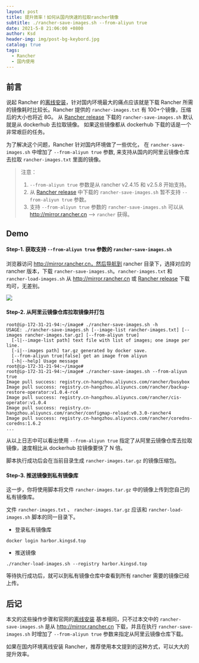 ```yaml
---
layout: post
title: 提升效率！如何从国内快速的拉取rancher镜像
subtitle: ./rancher-save-images.sh --from-aliyun true
date: 2021-5-8 21:06:00 +0800
author: Ksd
header-img: img/post-bg-keybord.jpg
catalog: true
tags:
  - Rancher
  - 国内使用
---
```


## 前言

说起 Rancher 的[离线安装](http://docs.rancher.cn/docs/rancher2.5/installation/other-installation-methods/air-gap/_index)，针对国内环境最大的痛点应该就是下载 Rancher 所需的镜像耗时比较长。Rancher 提供的 `rancher-images.txt` 有 100+个镜像，压缩后的大小也将近 8G。 从 [Rancher release](https://github.com/rancher/rancher/releases) 下载的 `rancher-save-images.sh` 默认就是从 dockerhub 去拉取镜像。 如果这些镜像都从 dockerhub 下载的话是一个非常艰巨的任务。

为了解决这个问题，Rancher 针对国内环境做了一些优化， 在 `rancher-save-images.sh` 中增加了 `--from-aliyun true` 参数, 来支持从国内的阿里云镜像仓库去拉取 `rancher-images.txt` 里面的镜像。

> 注意：
>
> 1. `--from-aliyun true` 参数是从 rancher v2.4.15 和 v2.5.8 开始支持。
> 2. 从 [Rancher release](https://github.com/rancher/rancher/releases) 中下载的 `rancher-save-images.sh` 暂不支持 `--from-aliyun true` 参数。
> 3. 支持 `--from-aliyun true` 参数的 `rancher-save-images.sh` 可以从 http://mirror.rancher.cn --> `rancher` 获得。

## Demo

#### Step-1. 获取支持 `--from-aliyun true` 参数的 `rancher-save-images.sh`

浏览器访问 http://mirror.rancher.cn，然后导航到 rancher 目录下，选择对应的 rancher 版本，下载 `rancher-save-images.sh`。`rancher-images.txt` 和 `rancher-load-images.sh` 从 http://mirror.rancher.cn 或 [Rancher release](https://github.com/rancher/rancher/releases) 下载均可，无差别。

![](https://tva1.sinaimg.cn/large/008i3skNly1gqavazb44fj31ch0u04ar.jpg)

#### Step-2. 从阿里云镜像仓库拉取镜像并打包

```
root@ip-172-31-21-94:~/image# ./rancher-save-images.sh -h
USAGE: ./rancher-save-images.sh [--image-list rancher-images.txt] [--images rancher-images.tar.gz] [--from-aliyun true]
  [-l|--image-list path] text file with list of images; one image per line.
  [-i|--images path] tar.gz generated by docker save.
  [--from-aliyun true|false] get an image from aliyun
  [-h|--help] Usage message
root@ip-172-31-21-94:~/image#
root@ip-172-31-21-94:~/image# ./rancher-save-images.sh --from-aliyun true
Image pull success: registry.cn-hangzhou.aliyuncs.com/rancher/busybox
Image pull success: registry.cn-hangzhou.aliyuncs.com/rancher/backup-restore-operator:v1.0.4-rc4
Image pull success: registry.cn-hangzhou.aliyuncs.com/rancher/cis-operator:v1.0.4
Image pull success: registry.cn-hangzhou.aliyuncs.com/rancher/configmap-reload:v0.3.0-rancher4
Image pull success: registry.cn-hangzhou.aliyuncs.com/rancher/coredns-coredns:1.6.2
...
```

从以上日志中可以看出使用 `--from-aliyun true` 指定了从阿里云镜像仓库去拉取镜像，速度相比从 dockerhub 拉镜像要快了 N 倍。

脚本执行成功后会在当前目录生成 `rancher-images.tar.gz` 的镜像压缩包。

#### Step-3. 推送镜像到私有镜像库

这一步，你将使用脚本将文件 `rancher-images.tar.gz` 中的镜像上传到您自己的私有镜像库。

文件 `rancher-images.txt` 、 `rancher-images.tar.gz` 应该和 `rancher-load-images.sh` 脚本的同一目录下。

  - 登录私有镜像库
  ```
  docker login harbor.kingsd.top
  ```

  - 推送镜像
  ```
  ./rancher-load-images.sh --registry harbor.kingsd.top
  ```

等待执行成功后，就可以到私有镜像仓库中查看到所有 rancher 需要的镜像已经上传。

## 后记

本文的这些操作步骤和官网的[离线安装](http://docs.rancher.cn/docs/rancher2.5/installation/other-installation-methods/air-gap/_index) 基本相同，只不过本文中的 `rancher-save-images.sh` 是从 http://mirror.rancher.cn 下载，并且在执行 `rancher-save-images.sh` 时增加了 `--from-aliyun true` 参数来指定从阿里云镜像仓库下载。

如果在国内环境离线安装 Rancher，推荐使用本文提到的这种方式，可以大大的提升效率。
